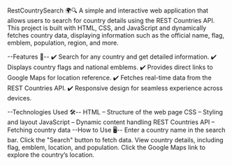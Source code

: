 RestCountrySearch 🌍🔍
A simple and interactive web application that allows users to search for country details using the REST Countries API. This project is built with HTML, CSS, and JavaScript and dynamically fetches country data, displaying information such as the official name, flag, emblem, population, region, and more.

--Features 🚀--
✔️ Search for any country and get detailed information.
✔️ Displays country flags and national emblems.
✔️ Provides direct links to Google Maps for location reference.
✔️ Fetches real-time data from the REST Countries API.
✔️ Responsive design for seamless experience across devices.

--Technologies Used 🛠️--
HTML – Structure of the web page
CSS – Styling and layout
JavaScript – Dynamic content handling
REST Countries API – Fetching country data
--How to Use 🖥️--
Enter a country name in the search bar.
Click the "Search" button to fetch data.
View country details, including flag, emblem, location, and population.
Click the Google Maps link to explore the country’s location.
